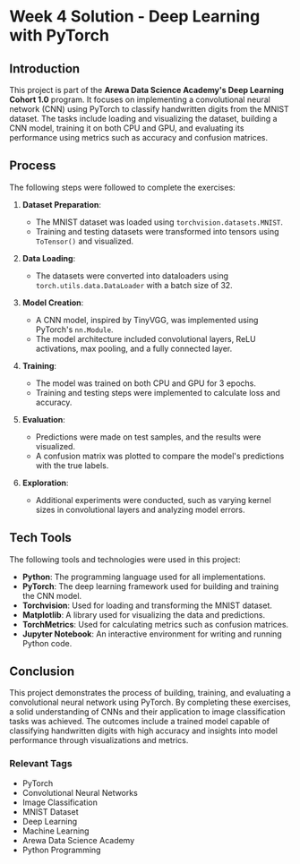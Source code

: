 # Week 4 Solution - Deep Learning with PyTorch

## Introduction
This project is part of the **Arewa Data Science Academy's Deep Learning Cohort 1.0** program. It focuses on implementing a convolutional neural network (CNN) using PyTorch to classify handwritten digits from the MNIST dataset. The tasks include loading and visualizing the dataset, building a CNN model, training it on both CPU and GPU, and evaluating its performance using metrics such as accuracy and confusion matrices.

## Process
The following steps were followed to complete the exercises:
1. **Dataset Preparation**:
   - The MNIST dataset was loaded using `torchvision.datasets.MNIST`.
   - Training and testing datasets were transformed into tensors using `ToTensor()` and visualized.

2. **Data Loading**:
   - The datasets were converted into dataloaders using `torch.utils.data.DataLoader` with a batch size of 32.

3. **Model Creation**:
   - A CNN model, inspired by TinyVGG, was implemented using PyTorch's `nn.Module`.
   - The model architecture included convolutional layers, ReLU activations, max pooling, and a fully connected layer.

4. **Training**:
   - The model was trained on both CPU and GPU for 3 epochs.
   - Training and testing steps were implemented to calculate loss and accuracy.

5. **Evaluation**:
   - Predictions were made on test samples, and the results were visualized.
   - A confusion matrix was plotted to compare the model's predictions with the true labels.

6. **Exploration**:
   - Additional experiments were conducted, such as varying kernel sizes in convolutional layers and analyzing model errors.

## Tech Tools
The following tools and technologies were used in this project:
- **Python**: The programming language used for all implementations.
- **PyTorch**: The deep learning framework used for building and training the CNN model.
- **Torchvision**: Used for loading and transforming the MNIST dataset.
- **Matplotlib**: A library used for visualizing the data and predictions.
- **TorchMetrics**: Used for calculating metrics such as confusion matrices.
- **Jupyter Notebook**: An interactive environment for writing and running Python code.

## Conclusion
This project demonstrates the process of building, training, and evaluating a convolutional neural network using PyTorch. By completing these exercises, a solid understanding of CNNs and their application to image classification tasks was achieved. The outcomes include a trained model capable of classifying handwritten digits with high accuracy and insights into model performance through visualizations and metrics.

### Relevant Tags
- PyTorch
- Convolutional Neural Networks
- Image Classification
- MNIST Dataset
- Deep Learning
- Machine Learning
- Arewa Data Science Academy
- Python Programming